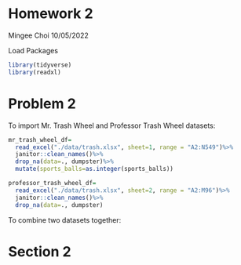 Homework 2
================
Mingee Choi
10/05/2022

Load Packages

``` r
library(tidyverse)
library(readxl)
```

# Problem 2

To import Mr. Trash Wheel and Professor Trash Wheel datasets:

``` r
mr_trash_wheel_df=
  read_excel("./data/trash.xlsx", sheet=1, range = "A2:N549")%>%
  janitor::clean_names()%>%
  drop_na(data=., dumpster)%>%
  mutate(sports_balls=as.integer(sports_balls))

professor_trash_wheel_df=
  read_excel("./data/trash.xlsx", sheet=2, range = "A2:M96")%>%
  janitor::clean_names()%>%
  drop_na(data=., dumpster)
```

To combine two datasets together:

# Section 2
